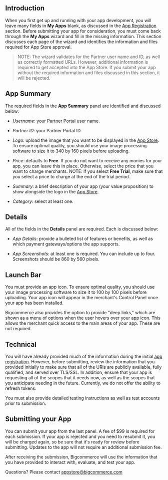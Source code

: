 ## Introduction

When you first get up and running with your app development, you will leave many fields in **My Apps** blank, as discussed in the [App Registration](/api/registration) section. Before submitting your app for consideration, you must come back through the **My Apps** wizard and fill in the missing information. This section discusses each page of the wizard and identifies the information and files required for App Store approval.

>NOTE: The wizard validates for the Partner user name and ID, as well as correctly formatted URLs. However, additional information is required to get accepted into the App Store. If you submit your app without the required information and files discussed in this section, it will be rejected.

## App Summary

The required fields in the **App Summary** panel are identified and discussed below:

*   _Username_: your Partner Portal user name.

*   _Partner ID_: your Partner Portal ID.

*   _Logo_: upload the image that you want to be displayed in the [App Store](https://www.bigcommerce.com/apps/). To ensure optimal quality, you should use your image processing software to size it to 340 by 160 pixels before uploading.

*   _Price_: defaults to **Free**. If you do not want to receive any monies for your app, you can leave this in place. Otherwise, select the price that you want to charge merchants. NOTE: if you select **Free Trial**, make sure that you select a price to charge at the end of the trial period.

*   _Summary_: a brief description of your app (your value proposition) to show alongside the logo in the [App Store](https://www.bigcommerce.com/apps/).

*   _Category_: select at least one.

## Details

All of the fields in the **Details** panel are required. Each is discussed below:

*   _App Details_: provide a bulleted list of features or benefits, as well as which payment gateways/options the app supports.

*   _App Screenshots_: at least one is required. You can include up to four. Screenshots should be 860 by 560 pixels.

## Launch Bar

You must provide an app icon. To ensure optimal quality, you should use your image processing software to size it to 100 by 100 pixels before uploading. Your app icon will appear in the merchant's Control Panel once your app has been installed.

Bigcommerce also provides the option to provide "deep links," which are shown as a menu of options when the user hovers over your app icon. This allows the merchant quick access to the main areas of your app. These are not required.

## Technical

You will have already provided much of the information during the initial [app registration](/api/registration). However, before submitting, review the information that you provided initially to make sure that all of the URIs are publicly available, fully qualified, and served over TLS/SSL. In addition, ensure that your app is requesting all of the scopes that it needs now, as well as the scopes that you anticipate needing in the future. Currently, we do not offer the ability to refresh tokens.

You must also provide detailed testing instructions as well as test accounts prior to submission.

## Submitting your App

You can submit your app from the last panel. A fee of $99 is required for each submission. If your app is rejected and you need to resubmit it, you will be charged again, so be sure that it's ready for review before submitting. Updates to the app will not require an additional submission fee.

After receiving the submission, Bigcommerce will use the information that you have provided to interact with, evaluate, and test your app.

Questions? Please contact [appstore@bigcommerce.com](mailto:appstore@bigcommerce.com)
